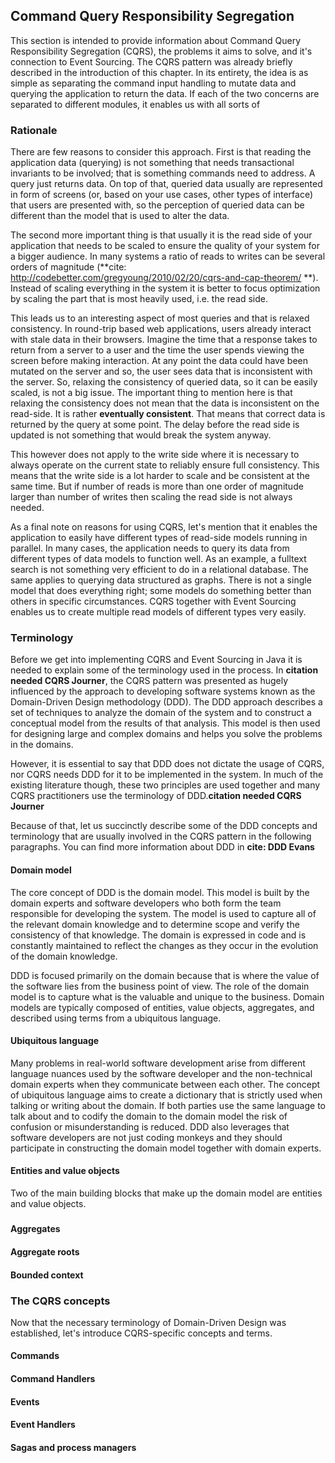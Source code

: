 ## Command Query Responsibility Segregation

This section is intended to provide information about Command Query Responsibility Segregation (CQRS), the problems it aims to solve, and it's connection to Event Sourcing. The CQRS pattern was already briefly described in the introduction of this chapter. In its entirety, the idea is as simple as separating the command input handling to mutate data and querying the application to return the data. If each of the two concerns are separated to different modules, it enables us with all sorts of 

### Rationale

There are few reasons to consider this approach. First is that reading the application data (querying) is not something that needs transactional invariants to be involved; that is something commands need to address. A query just returns data. On top of that, queried data usually are represented in form of screens (or, based on your use cases, other types of interface) that users are presented with, so the perception of queried data can be different than the model that is used to alter the data. 

The second more important thing is that usually it is the read side of your application that needs to be scaled to ensure the quality of your system for a bigger audience. In many systems a ratio of reads to writes can be several orders of magnitude (**cite: http://codebetter.com/gregyoung/2010/02/20/cqrs-and-cap-theorem/ **). Instead of scaling everything in the system it is better to focus optimization by scaling the part that is most heavily used, i.e. the read side.

This leads us to an interesting aspect of most queries and that is relaxed consistency. In round-trip based web applications, users already interact with stale data in their browsers. Imagine the time that a response takes to return from a server to a user and the time the user spends viewing the screen before making interaction. At any point the data could have been mutated on the server and so, the user sees data that is inconsistent with the server. So, relaxing the consistency of queried data, so it can be easily scaled, is not a big issue. The important thing to mention here is that relaxing the consistency does not mean that the data is inconsistent on the read-side. It is rather **eventually consistent**. That means that correct data is returned by the query at some point. The delay before the read side is updated is not something that would break the system anyway.

This however does not apply to the write side where it is necessary to always operate on the current state to reliably ensure full consistency. This means that the write side is a lot harder to scale and be consistent at the same time. But if number of reads is more than one order of magnitude larger than number of writes then scaling the read side is not always needed.

As a final note on reasons for using CQRS, let's mention that it enables the application to easily have different types of read-side models running in parallel. In many cases, the application needs to query its data from different types of data models to function well. As an example, a fulltext search is not something very efficient to do in a relational database. The same applies to querying data structured as graphs. There is not a single model that does everything right; some models do something better than others in specific circumstances. CQRS together with Event Sourcing enables us to create multiple read models of different types very easily.

### Terminology

Before we get into implementing CQRS and Event Sourcing in Java it is needed to explain some of the terminology used in the process. In **citation needed CQRS Journer**, the CQRS pattern was presented as hugely influenced by the approach to developing software systems known as the Domain-Driven Design methodology (DDD). The DDD approach describes a set of techniques to analyze the domain of the system and to construct a conceptual model from the results of that analysis. This model is then used for designing large and complex domains and helps you solve the problems in the domains.

However, it is essential to say that DDD does not dictate the usage of CQRS, nor CQRS needs DDD for it to be implemented in the system. In much of the existing literature though, these two principles are used together and many CQRS practitioners use the terminology of DDD.**citation needed CQRS Journer**

Because of that, let us succinctly describe some of the DDD concepts and terminology that are usually involved in the CQRS pattern in the following paragraphs. You can find more information about DDD in **cite: DDD Evans**

#### Domain model

The core concept of DDD is the domain model. This model is built by the domain experts and software developers who both form the team responsible for developing the system. The model is used to capture all of the relevant domain knowledge and to determine scope and verify the consistency of that knowledge. The domain is expressed in code and is constantly maintained to reflect the changes as they occur in the evolution of the domain knowledge.

DDD is focused primarily on the domain because that is where the value of the software lies from the business point of view. The role of the domain model is to capture what is the valuable and unique to the business. Domain models are typically composed of entities, value objects, aggregates, and described using terms from a ubiquitous language.

#### Ubiquitous language

Many problems in real-world software development arise from different language nuances used by the software developer and the non-technical domain experts when they communicate between each other. The concept of ubiquitous language aims to create a dictionary that is strictly used when talking or writing about the domain. If both parties use the same language to talk about and to codify the domain to the domain model the risk of confusion or misunderstanding is reduced. DDD also leverages that software developers are not just coding monkeys and they should participate in constructing the domain model together with domain experts. 

#### Entities and value objects

Two of the main building blocks that make up the domain model are entities and value objects. 

##### 

#### Aggregates

#### Aggregate roots

#### Bounded context



### The CQRS concepts

Now that the necessary terminology of Domain-Driven Design was established, let's introduce CQRS-specific concepts and terms. 

#### Commands

#### Command Handlers

#### Events

#### Event Handlers

#### Sagas and process managers

